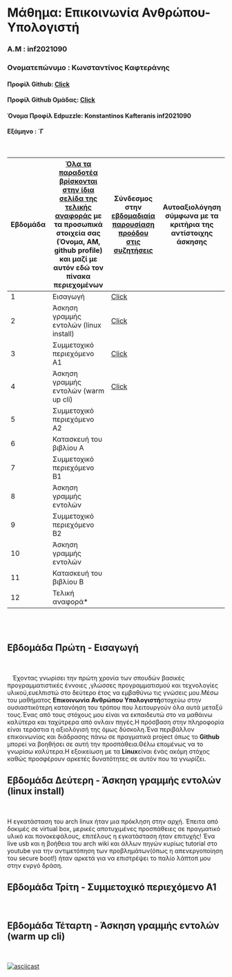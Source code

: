 # Μάθημα: Επικοινωνία Ανθρώπου-Υπολογιστή

### Α.Μ : inf2021090

### Ονοματεπώνυμο : Κωνσταντίνος Καφτεράνης

#### Προφίλ Github: [Click](https://github.com/inf2021090)

#### Προφίλ Github Ομάδας: [Click](https://github.com/ContattoContare)

#### Όνομα Προφίλ Edpuzzle: Konstantinos Kafteranis inf2021090

#### Εξάμηνο : ΄Γ

<br />

| Εβδομάδα | [Όλα τα παραδοτέα βρίσκονται στην ίδια σελίδα της τελικής αναφοράς](https://courses-ionio.github.io/help/deliverables/) με τα προσωπικά στοιχεία σας (Όνομα, ΑΜ, github profile) και μαζί με αυτόν εδώ τον πίνακα περιεχομένων | Σύνδεσμος στην [εβδομαδιαία παρουσίαση προόδου στις συζητήσεις](https://github.com/courses-ionio/help/discussions/categories/show-and-tell) | Αυτοαξιολόγηση σύμφωνα με τα κριτήρια της αντίστοιχης άσκησης |
| --- | --- | --- | --- |
| 1 | Εισαγωγή| [Click](https://github.com/courses-ionio/help/discussions/976) | |
| 2 | Άσκηση γραμμής εντολών (linux install) |[Click](https://github.com/courses-ionio/help/discussions/1112) | |
| 3 | Συμμετοχικό περιεχόμενο A1 |[Click](https://github.com/courses-ionio/help/discussions/1207) | |
| 4 | Άσκηση γραμμής εντολών (warm up cli) | [Click](https://github.com/courses-ionio/help/discussions/1349)| |
| 5 | Συμμετοχικό περιεχόμενο A2 | | |
| 6 | Κατασκευή του βιβλίου Α | | |
| 7 | Συμμετοχικό περιεχόμενο B1 | | |
| 8 | Άσκηση γραμμής εντολών | | |
| 9 | Συμμετοχικό περιεχόμενο B2 | | |
| 10 | Άσκηση γραμμής εντολών | | |
| 11 | Κατασκευή του βιβλίου Β | | |
| 12 | Τελική αναφορά* | | |


<br /><br />


## Εβδομάδα Πρώτη - Εισαγωγή

<br /> 

&nbsp;&nbsp;&nbsp;Έχοντας γνωρίσει την πρώτη χρονία των σπουδών βασικές προγραμματιστικές έννοιες ,γλώσσες προγραμματισμού και τεχνολογίες υλικού,ευελπιστώ στο δεύτερο έτος να εμβαθύνω τις γνώσεις μου.Μέσω του μαθήματος **Επικοινωνία Ανθρώπου Υπολογιστή**στοχεύω στην ουσιαστικότερη κατανόηση του τρόπου που λειτουργούν όλα αυτά μεταξύ τους.Ένας από τους στόχους μου είναι να εκπαιδευτώ στο να μαθάινω καλύτερα και ταχύτρερα από ονλαιν πηγές.Η πρόσβαση στην πληροφορία είναι τεράστια η αξιολόγισή της όμως δύσκολη.Ένα περιβάλλον επικοινωνίας και διάδρασης πάνω σε πραγματικά project όπως το **Github** μπορεί να βoηθήσει σε αυτή την προσπάθεια.Θέλω επομένως να το γνωρίσω καλύτερα.Η εξοικείωση με τα **Linux**είναι ένάς ακόμη στόχος καθώς προσφέρουν αρκετές δυνατότητες σε αυτόν που τα γνωρίζει.

## Εβδομάδα Δεύτερη - Άσκηση γραμμής εντολών (linux install)

<br /> 

H εγκατάσταση του arch linux ήταν μια πρόκληση στην αρχή. Έπειτα από δοκιμές σε virtual box, μερικές αποτυχιμένες προσπάθειες σε πραγματικό υλικό και πονοκεφάλους, 
επιτέλους η εγκατάσταση ήταν επιτυχής! Ένα live usb και η βοήθεια του arch wiki και άλλων πηγών κυρίως tutorial στο youtube για την αντιμετόπηση των προβλημάτων(όπως η απενεργοποίηση του secure boot!) ήταν αρκετά για να επιστρέψει το παλίο λάπτοπ μου στην ενργό δράση.
## Εβδομάδα Τρίτη - Συμμετοχικό περιεχόμενο Α1

<br /> 

## Εβδομάδα Τέταρτη - Άσκηση γραμμής εντολών (warm up cli)

<br /> 

[![asciicast](https://asciinema.org/a/suYwtdVlWcfOeT41PPFgY9gd0.svg)](https://asciinema.org/a/suYwtdVlWcfOeT41PPFgY9gd0)
